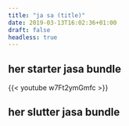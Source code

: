 ```yaml
---
title: "ja sa (title)"
date: 2019-03-13T16:02:36+01:00
draft: false 
headless: true
---
```

## her starter jasa bundle


{{< youtube w7Ft2ymGmfc >}}

## her slutter jasa bundle